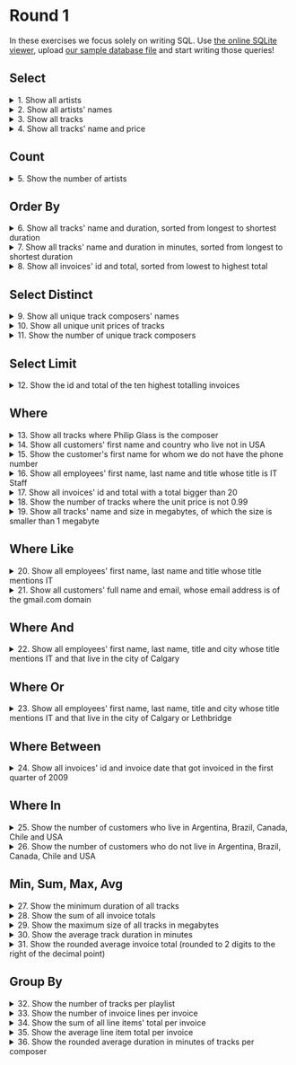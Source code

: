 # Round 1

In these exercises we focus solely on writing SQL. Use [the online SQLite viewer](https://inloop.github.io/sqlite-viewer/), upload [our sample database file](chinook.sqlite) and start writing those queries!
## Select
<details><summary>1. Show all artists</summary>

```sql
SELECT
    *
FROM
    Artist;
```
</details>
<details><summary>2. Show all artists' names</summary>

```sql
SELECT
    Name
FROM
    Artist;
```
</details>
<details><summary>3. Show all tracks</summary>

```sql
SELECT
    *
FROM
    Track;
```
</details>
<details><summary>4. Show all tracks' name and price</summary>

```sql
SELECT
    Name,
    UnitPrice
FROM
    Track;
```
</details>

## Count
<details><summary>5. Show the number of artists</summary>

```sql
SELECT count(*)
FROM Artist;
```
</details>

## Order By
<details><summary>6. Show all tracks' name and duration, sorted from longest to shortest duration</summary>

```sql
SELECT
    Name,
    Milliseconds
FROM
    Track
ORDER BY
    Milliseconds DESC;
```
</details>
<details><summary>7. Show all tracks' name and duration in minutes, sorted from longest to shortest duration</summary>

```sql
SELECT
    Name,
    Milliseconds / 1000 / 60 AS Minutes
FROM
    Track
ORDER BY
    Milliseconds DESC;
```
</details>
<details><summary>8. Show all invoices' id and total, sorted from lowest to highest total</summary>

```sql
SELECT
    InvoiceId,
    Total
FROM
    Invoice
ORDER BY
    Total;
```
</details>

## Select Distinct
<details><summary>9. Show all unique track composers' names</summary>

```sql
SELECT DISTINCT
    Composer
FROM
    Track;
```
</details>
<details><summary>10. Show all unique unit prices of tracks</summary>

```sql
SELECT DISTINCT
    UnitPrice
FROM
    Track;
```
</details>
<details><summary>11. Show the number of unique track composers</summary>

```sql
SELECT
    count(DISTINCT Composer)
FROM
    Track;
```
</details>

## Select Limit
<details><summary>12. Show the id and total of the ten highest totalling invoices</summary>

```sql
SELECT
    InvoiceId,
    Total
FROM
    Invoice
ORDER BY
    Total DESC
LIMIT 10;
```
</details>

## Where
<details><summary>13. Show all tracks where Philip Glass is the composer</summary>

```sql
SELECT
    *
FROM
    Track
WHERE Composer = 'Philip Glass'
```
</details>
<details><summary>14. Show all customers' first name and country who live not in USA</summary>

```sql
SELECT
    FirstName,
    Country
FROM
    Customer
WHERE
    Country != 'USA';

-- OR

SELECT
    FirstName,
    Country
FROM
    Customer
WHERE
    Country IS NOT 'USA';
```
</details>
<details><summary>15. Show the customer's first name for whom we do not have the phone number</summary>

```sql
SELECT
    FirstName
FROM
    Customer
WHERE
    Phone IS NULL;
```
</details>
<details><summary>16. Show all employees' first name, last name and title whose title is IT Staff</summary>

```sql
SELECT
    FirstName,
    LastName,
    Title
FROM
    Employee
WHERE
    Title = 'IT Staff';
```
</details>
<details><summary>17. Show all invoices' id and total with a total bigger than 20</summary>

```sql
SELECT
    InvoiceId,
    Total
FROM
    Invoice
WHERE
    Total > 20;
```
</details>
<details><summary>18. Show the number of tracks where the unit price is not 0.99</summary>

```sql
SELECT count(*)
FROM
    Track
where UnitPrice != '0.99';
```
</details>
<details><summary>19. Show all tracks' name and size in megabytes, of which the size is smaller than 1 megabyte</summary>

```sql
SELECT
    Name,
    cast(Bytes AS REAL) / 1000 / 1000 AS Megabytes
FROM
    Track
WHERE
    Bytes / 1000 / 1000 <= 1;

---

-- Using the column alias we avoid repeating ourselves
SELECT
    Name,
    cast(Bytes AS REAL) / 1000 / 1000 AS Megabytes
FROM
    Track
WHERE
    Megabytes <= 1;
```
</details>

## Where Like
<details><summary>20. Show all employees' first name, last name and title whose title mentions IT</summary>

```sql
SELECT
    FirstName,
    LastName,
    Title
FROM
    Employee
WHERE
    Title LIKE '%IT%';
```
</details>
<details><summary>21. Show all customers' full name and email, whose email address is of the gmail.com domain</summary>

```sql
-- The || operator is "concatenate" - it joins together the two strings of its operands.
SELECT
    FirstName || ' ' || LastName as FullName,
    Email
FROM
    Customer
WHERE
    Email LIKE '%gmail.com';
```
</details>

## Where And
<details><summary>22. Show all employees' first name, last name, title and city whose title mentions IT and that live in the city of Calgary</summary>

```sql
SELECT
    FirstName,
    LastName,
    Title,
    City
FROM
    Employee
WHERE
    Title LIKE '%IT%'
    AND City = 'Calgary';
```
</details>

## Where Or
<details><summary>23. Show all employees' first name, last name, title and city whose title mentions IT and that live in the city of Calgary or Lethbridge</summary>

```sql
SELECT
    FirstName,
    LastName,
    Title,
    City
FROM
    Employee
WHERE
    Title LIKE '%IT%'
    AND(City = 'Calgary'
        OR City = 'Lethbridge');
```
</details>

## Where Between
<details><summary>24. Show all invoices' id and invoice date that got invoiced in the first quarter of 2009</summary>

```sql
SELECT
    InvoiceId,
    InvoiceDate
FROM
    Invoice
WHERE
    InvoiceDate BETWEEN '2009-01-01' AND '2009-03-31';
```

</details>

## Where In
<details><summary>25. Show the number of customers who live in Argentina, Brazil, Canada, Chile and USA</summary>

```sql
SELECT
    count(*)
FROM
    Customer
WHERE
    Country IN('Argentina', 'Brazil', 'Canada', 'Chile', 'USA');
```
</details>
<details><summary>26. Show the number of customers who do not live in Argentina, Brazil, Canada, Chile and USA</summary>

```sql
SELECT
    count(*)
FROM
    Customer
WHERE
    Country NOT IN('Argentina', 'Brazil', 'Canada', 'Chile', 'USA');
```
</details>

## Min, Sum, Max, Avg
<details><summary>27. Show the minimum duration of all tracks</summary>

```sql
SELECT
    min(Milliseconds) AS MinimumDuration
FROM
    Track;
```
</details>
<details><summary>28. Show the sum of all invoice totals</summary>

```sql
SELECT
    sum(Total)
FROM
    Invoice;
```
</details>
<details><summary>29. Show the maximum size of all tracks in megabytes</summary>

```sql
SELECT
    max(Bytes / 1000 / 1000) AS MaximumInMegabytes
FROM
    Track;
```
</details>
<details><summary>30. Show the average track duration in minutes</summary>

```sql
SELECT
    avg(Milliseconds / 1000 / 60) AS AverageInMinutes
FROM
    Track;
```
</details>
<details><summary>31. Show the rounded average invoice total (rounded to 2 digits to the right of the decimal point)</summary>

```sql
SELECT
    round(avg(Total), 2) AS AverageTotal
FROM
    Invoice;
```
</details>

## Group By
<details><summary>32. Show the number of tracks per playlist</summary>

```sql
SELECT
    PlaylistId,
    count(*)
FROM
    PlaylistTrack
GROUP BY
    PlaylistId;
```
</details>
<details><summary>33. Show the number of invoice lines per invoice</summary>

```sql
SELECT
    InvoiceId,
    count(*)
FROM
    InvoiceLine
GROUP BY
    InvoiceId;
```
</details>
<details><summary>34. Show the sum of all line items' total per invoice</summary>

```sql
SELECT
    InvoiceId,
    sum(UnitPrice * Quantity) AS AverageLineItemTotal
FROM
    InvoiceLine
GROUP BY
    InvoiceId;
```
</details>
<details><summary>35. Show the average line item total per invoice</summary>

```sql
SELECT
    InvoiceId,
    avg(UnitPrice * Quantity) AS AverageLineItemTotal
FROM
    InvoiceLine
GROUP BY
    InvoiceId;
```
</details>
<details><summary>36. Show the rounded average duration in minutes of tracks per composer</summary>

```sql
SELECT
    Composer,
    round(avg(Milliseconds / 1000 / 60), 2) AS AverageDurationInMinutes
FROM
    Track
WHERE
    Composer IS NOT NULL
GROUP BY
    Composer;
```
</details>

